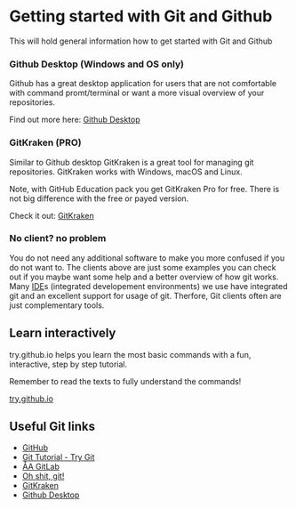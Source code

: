 # Getting started with Git and Github
This will hold general information how to get started with Git and Github


### Github Desktop (Windows and OS only)

Github has a great desktop application for users that are not comfortable with command promt/terminal or want a more visual overview of your repositories.

Find out more here: [Github Desktop](https://help.github.com/desktop/guides/getting-started-with-github-desktop/)

### GitKraken (PRO)
Similar to Github desktop GitKraken is a great tool for managing git repositories. 
GitKraken works with Windows, macOS and Linux.

Note, with GitHub Education pack you get GitKraken Pro for free. There is not big difference with the free or payed version.

Check it out: [GitKraken](https://support.gitkraken.com/start-here/guide) 

### No client? no problem
You do not need any additional software to make you more confused if you do not want to.
The clients above are just some examples you can check out if you maybe want some help and a better overview of how git works.
Many [IDE](https://github.com/Datateknologerna-vid-Abo-Akademi/gulis/blob/master/TOOLS.md)s (integrated developement environments) we use have integrated git and an excellent support for usage of git. Therfore, Git clients often are just complementary tools.

## Learn interactively

try.github.io helps you learn the most basic commands with a fun, interactive, step by step tutorial.

Remember to read the texts to fully understand the commands!

[try.github.io](https://try.github.io)

## Useful Git links

* [GitHub](https://github.com)
* [Git Tutorial - Try Git](https://try.github.io)
* [ÅA GitLab](https://gitlab.abo.fi)
* [Oh shit, git!](http://ohshitgit.com)
* [GitKraken](https://support.gitkraken.com/start-here/guide)
* [Github Desktop](https://help.github.com/desktop/guides/getting-started-with-github-desktop/)
